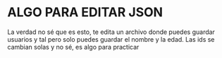 # ALGO PARA EDITAR JSON

La verdad no sé que es esto, te edita un archivo donde puedes guardar usuarios y tal pero solo puedes guardar el nombre y la edad. Las ids se cambian solas y no sé, es algo para practicar
